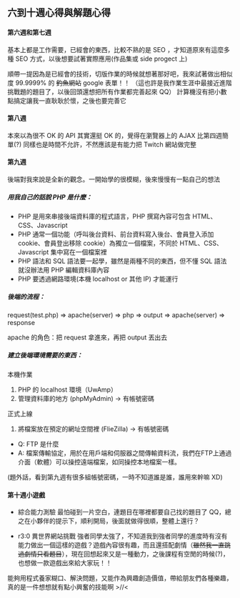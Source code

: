 ## 六到十週心得與解題心得

#### 第六週和第七週

基本上都是工作需要，已經會的東西，比較不熟的是 SEO ，才知道原來有這麼多種 SEO 方式，以後想要試著實際應用(作品集或 side progect 上)

順帶一提因為是已經會的技術，切版作業的時候就想著那好吧，我來試著做出相似度 99.9999% 的 ~~釣魚網站~~ google 表單！！
（這也許是我作業生涯中最接近進階挑戰題的題目了，以後回頭還想把所有作業都完善起來 QQ）
計算機沒有把小數點搞定讓我一直耿耿於懷，之後也要完善它

#### 第八週

本來以為很不 OK 的 API 其實還挺 OK 的，覺得在瀏覽器上的 AJAX 比第四週簡單(?)
同樣也是時間不允許，不然應該是有能力把 Twitch 網站做完整

#### 第九週

後端對我來說是全新的觀念。一開始學的很模糊，後來慢慢有一點自己的想法

##### 用我自己的話說 PHP 是什麼：

* PHP 是用來串接後端資料庫的程式語言，PHP 撰寫內容可包含 HTML、CSS、Javascript
* PHP 通常一個功能（呼叫後台資料、前台資料寫入後台、會員登入添加 cookie、會員登出移除 cookie）為獨立一個檔案，不同於 HTML、CSS、Javascript 集中寫在一個檔案裡
* PHP 語法和 SQL 語法要一起學，雖然是兩種不同的東西，但不懂 SQL 語法就沒辦法用 PHP 編輯資料庫內容
* PHP 要透過網路環境(本機 localhost or 其他 IP) 才能運行

##### 後端的流程：

request(test.php) => apache(server) => php => output => apache(server) => response

apache 的角色：把 request 拿進來，再把 output 丟出去

##### 建立後端環境需要的東西：

本機作業
1. PHP 的 localhost 環境（UwAmp）
2. 管理資料庫的地方 (phpMyAdmin) -> 有帳號密碼

正式上線
1. 將檔案放在預定的網址空間裡 (FlieZilla) -> 有帳號密碼

* Q: FTP 是什麼
* A: 檔案傳輸協定，用於在用戶端和伺服器之間傳輸資料流，我們在FTP上通過介面（軟體）可以操控遠端檔案，如同操控本地檔案一樣。

(題外話，看到第九週有很多組帳號密碼，一時不知道誰是誰，誰用來幹嘛 XD)

#### 第十週小遊戲

* 綜合能力測驗
最怕碰到一片空白，連題目在哪裡都要自己找的題目了 QQ，總之在小夥伴的提示下，順利開局，後面就做得很順，整體上還行？

* r3:0 異世界網站挑戰
強者同學太強了，不知道我到強者同學的進度時有沒有能力做出一個這樣的遊戲？遊戲內容很有趣，而且還搭配劇情（~~雖然我一直跳過劇情只看題目~~），現在回想起來又是一種動力，之後課程有空閒的時候(?)，也想做一款遊戲出來給大家玩！！

能夠用程式養家糊口、解決問題，又能作為興趣創造價值，帶給朋友們各種樂趣，真的是一件想想就有點小興奮的技能啊 >//<
